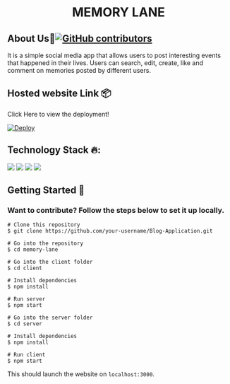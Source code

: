 <b><h1 align=center> MEMORY LANE </h1></b>
## <strong>About Us🚩[![GitHub contributors](https://img.shields.io/github/contributors/nikitakapoor1919/memory-lane.svg)](https://github.com/nikitakapoor1919/memory-lane/graphs/contributors/)</strong>

It is a simple social media app that allows users to post interesting events that happened in their lives. Users can search, edit, create, like and comment on memories posted by different users.

## <strong>Hosted website Link 📦 </strong>

Click Here to view the deployment!
 
[![Deploy](https://www.netlify.com/img/deploy/button.svg)](https://memory-lane-mern.netlify.app/)

## <strong>Technology Stack 🔥:</strong>

<img src ="https://img.shields.io/badge/MongoDB-%234ea94b.svg?&style=for-the-badge&logo=mongodb&logoColor=white"/> <img src="https://img.shields.io/badge/express.js%20-%23404d59.svg?&style=for-the-badge"/> <img src="https://img.shields.io/badge/reactjs%20-61DAFB.svg?&style=for-the-badge&logo=react&logoColor=blue"/> <img src="https://img.shields.io/badge/node.js%20-%2343853D.svg?&style=for-the-badge&logo=node.js&logoColor=white"/> 

## <strong>Getting Started 🚀 </strong>
### Want to contribute? Follow the steps below to set it up locally.

```
# Clone this repository
$ git clone https://github.com/your-username/Blog-Application.git

# Go into the repository
$ cd memory-lane

# Go into the client folder
$ cd client

# Install dependencies
$ npm install

# Run server
$ npm start

# Go into the server folder
$ cd server

# Install dependencies
$ npm install

# Run client
$ npm start
```
This should launch the website on `localhost:3000`.
